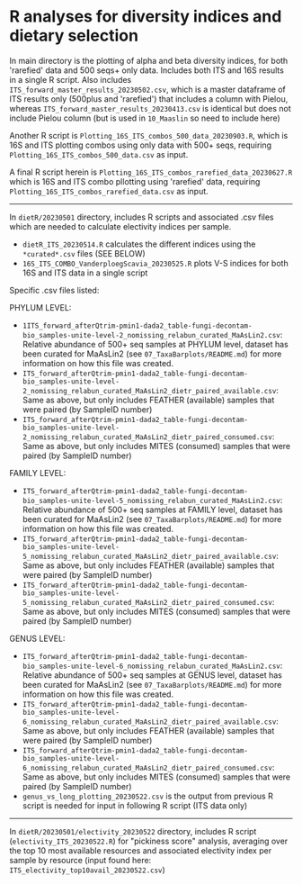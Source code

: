# R analyses for diversity indices and dietary selection

In main directory is the plotting of alpha and beta diversity indices, for both 'rarefied' data and 500 seqs+ only data. Includes both ITS and 16S results in a single R script. Also includes `ITS_forward_master_results_20230502.csv`, which is a master dataframe of ITS results only (500plus and 'rarefied') that includes a column with Pielou, whereas `ITS_forward_master_results_20230413.csv` is identical but does not include Pielou column (but is used in `10_Maaslin` so need to include here)

Another R script is `Plotting_16S_ITS_combos_500_data_20230903.R`, which is 16S and ITS plotting combos using only data with 500+ seqs, requiring `Plotting_16S_ITS_combos_500_data.csv` as input.

A final R script herein is `Plotting_16S_ITS_combos_rarefied_data_20230627.R` which is 16S and ITS combo pllotting using 'rarefied' data, requiring `Plotting_16S_ITS_combos_rarefied_data.csv` as input.


---


In `dietR/20230501` directory, includes R scripts and associated .csv files which are needed to calculate electivity indices per sample. 

- `dietR_ITS_20230514.R` calculates the different indices using the `*curated*.csv` files (SEE BELOW)
- `16S_ITS_COMBO_VanderploegScavia_20230525.R` plots V-S indices for both 16S and ITS data in a single script



Specific .csv files listed:

PHYLUM LEVEL:

- `1ITS_forward_afterQtrim-pmin1-dada2_table-fungi-decontam-bio_samples-unite-level-2_nomissing_relabun_curated_MaAsLin2.csv`: Relative abundance of 500+ seq samples at PHYLUM level, dataset has been curated for MaAsLin2 (see `07_TaxaBarplots/README.md`) for more information on how this file was created.
- `ITS_forward_afterQtrim-pmin1-dada2_table-fungi-decontam-bio_samples-unite-level-2_nomissing_relabun_curated_MaAsLin2_dietr_paired_available.csv`: Same as above, but only includes FEATHER (available) samples that were paired (by SampleID number)
- `ITS_forward_afterQtrim-pmin1-dada2_table-fungi-decontam-bio_samples-unite-level-2_nomissing_relabun_curated_MaAsLin2_dietr_paired_consumed.csv`: Same as above, but only includes MITES (consumed) samples that were paired (by SampleID number)

FAMILY LEVEL:

- `ITS_forward_afterQtrim-pmin1-dada2_table-fungi-decontam-bio_samples-unite-level-5_nomissing_relabun_curated_MaAsLin2.csv`: Relative abundance of 500+ seq samples at FAMILY level, dataset has been curated for MaAsLin2 (see `07_TaxaBarplots/README.md`) for more information on how this file was created.
- `ITS_forward_afterQtrim-pmin1-dada2_table-fungi-decontam-bio_samples-unite-level-5_nomissing_relabun_curated_MaAsLin2_dietr_paired_available.csv`: Same as above, but only includes FEATHER (available) samples that were paired (by SampleID number)
- `ITS_forward_afterQtrim-pmin1-dada2_table-fungi-decontam-bio_samples-unite-level-5_nomissing_relabun_curated_MaAsLin2_dietr_paired_consumed.csv`: Same as above, but only includes MITES (consumed) samples that were paired (by SampleID number)

GENUS LEVEL: 
- `ITS_forward_afterQtrim-pmin1-dada2_table-fungi-decontam-bio_samples-unite-level-6_nomissing_relabun_curated_MaAsLin2.csv`: Relative abundance of 500+ seq samples at GENUS level, dataset has been curated for MaAsLin2 (see `07_TaxaBarplots/README.md`) for more information on how this file was created.
- `ITS_forward_afterQtrim-pmin1-dada2_table-fungi-decontam-bio_samples-unite-level-6_nomissing_relabun_curated_MaAsLin2_dietr_paired_available.csv`: Same as above, but only includes FEATHER (available) samples that were paired (by SampleID number)
- `ITS_forward_afterQtrim-pmin1-dada2_table-fungi-decontam-bio_samples-unite-level-6_nomissing_relabun_curated_MaAsLin2_dietr_paired_consumed.csv`: Same as above, but only includes MITES (consumed) samples that were paired (by SampleID number)
- `genus_vs_long_plotting_20230522.csv` is the output from previous R script is needed for input in following R script (ITS data only)



---


In `dietR/20230501/electivity_20230522` directory, includes R script (`electivity_ITS_20230522.R`) for "pickiness score" analysis, averaging over the top 10 most available resources and associated electivity index per sample by resource (input found here: `ITS_electivity_top10avail_20230522.csv`)







